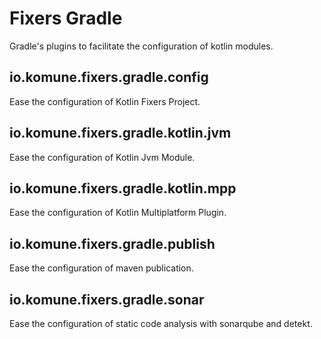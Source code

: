 # Fixers Gradle 

Gradle's plugins to facilitate the configuration of kotlin modules.

## io.komune.fixers.gradle.config
Ease the configuration of Kotlin Fixers Project.

## io.komune.fixers.gradle.kotlin.jvm
Ease the configuration of Kotlin Jvm Module.

## io.komune.fixers.gradle.kotlin.mpp
Ease the configuration of Kotlin Multiplatform Plugin.


## io.komune.fixers.gradle.publish
Ease the configuration of maven publication.

## io.komune.fixers.gradle.sonar
Ease the configuration of static code analysis with sonarqube and detekt.

